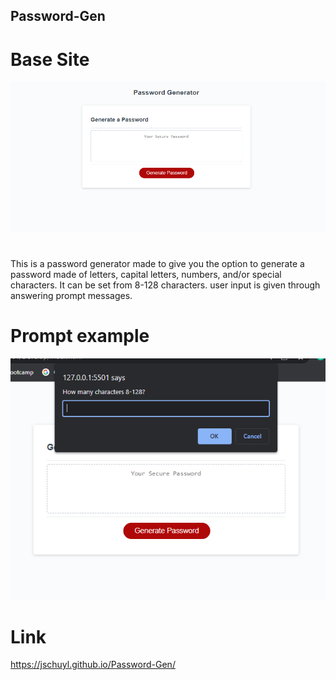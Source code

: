 ## Password-Gen
# Base Site
![Base Site](Develop/pictures-for-readme/0157af78-a4ee-4726-ae0b-3e0f6fc39f3e.png)
#
This is a password generator made to give you the option to generate a password made of letters, capital letters, numbers, and/or special characters. It can be set from 8-128 characters. user input is given 
through answering prompt messages.
#
# Prompt example
![Prompt Example](Develop/pictures-for-readme/83ae117a-248c-40ce-8085-268d50c775b7.png)
#
# Link
https://jschuyl.github.io/Password-Gen/
